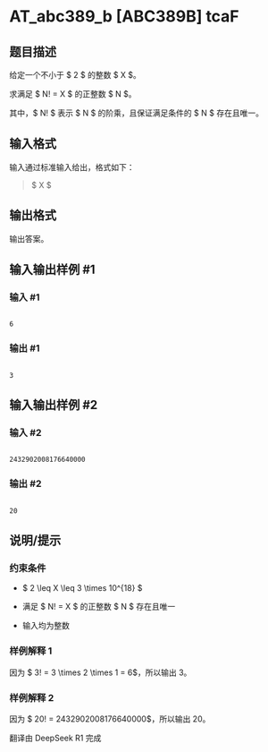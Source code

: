 # AT_abc389_b [ABC389B] tcaF

## 题目描述

[problemUrl]: https://atcoder.jp/contests/abc389/tasks/abc389_b

给定一个不小于 $ 2 $ 的整数 $ X $。

求满足 $ N! = X $ 的正整数 $ N $。

其中，$ N! $ 表示 $ N $ 的阶乘，且保证满足条件的 $ N $ 存在且唯一。

## 输入格式

输入通过标准输入给出，格式如下：

> $ X $

## 输出格式

输出答案。

## 输入输出样例 #1

### 输入 #1

```
6
```

### 输出 #1

```
3
```

## 输入输出样例 #2

### 输入 #2

```
2432902008176640000
```

### 输出 #2

```
20
```

## 说明/提示

### 约束条件

- $ 2 \leq X \leq 3 \times 10^{18} $
- 满足 $ N! = X $ 的正整数 $ N $ 存在且唯一
- 输入均为整数

### 样例解释 1

因为 $ 3! = 3 \times 2 \times 1 = 6$，所以输出 3。

### 样例解释 2

因为 $ 20! = 2432902008176640000$，所以输出 20。

翻译由 DeepSeek R1 完成